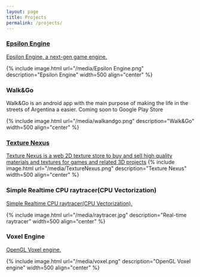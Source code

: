 ```yaml
---
layout: page
title: Projects
permalink: /projects/
---
```


<h3><a href="http://imanolfotia.com/epsilon_engine">Epsilon Engine</h3>
<eps id=""><a href="{{ "/epsilon_engine" | prepend: site.baseurl }}">Epsilon Engine, a next-gen game engine.</a></eps>

{% include image.html url="/media/Epsilon Engine.png" description="Epsilon Engine" width=500 align="center" %}

<h3>Walk&Go</h3>
<eps id="#">Walk&Go is an android app with the main purpose of making the life in the streets of Argentina a easier. Coming soon to Google Play Store</a></eps>

{% include image.html url="/media/walkandgo.png" description="Walk&Go" width=500 align="center" %}

<h3><a href="https://texturenexus.com">Texture Nexus</a></h3>
<eps id=""><a href="{{ "https://texturenexus.com" | prepend: site.baseurl }}">Texture Nexus is a web 2D texture store to buy and sell high quality materials and textures for games and related 3D projects</a></eps>
{% include image.html url="/media/TextureNexus.png" description="Texture Nexus" width=500 align="center" %}


<h3>Simple Realtime CPU raytracer(CPU Vectorization)</h3>
<eps id=""><a href="https://github.com/ImanolFotia/Ray-Tracer">Simple Realtime CPU raytracer(CPU Vectorization).</a></eps>

{% include image.html url="/media/raytracer.jpg" description="Real-time raytracer" width=500 align="center" %}

<h3>Voxel Engine</h3>
<eps id=""><a href="https://github.com/ImanolFotia/Octree">OpenGL Voxel engine.</a></eps>

{% include image.html url="/media/voxel.png" description="OpenGL Voxel engine" width=500 align="center" %}

